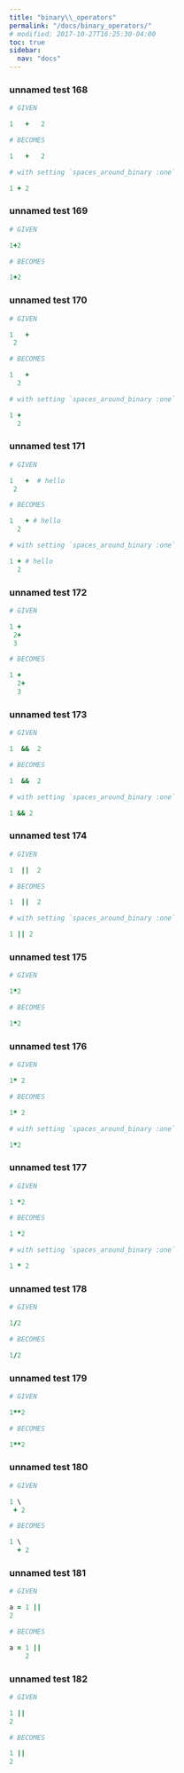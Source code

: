 ```yaml
---
title: "binary\\_operators"
permalink: "/docs/binary_operators/"
# modified: 2017-10-27T16:25:30-04:00
toc: true
sidebar:
  nav: "docs"
---
```

### unnamed test 168
```ruby
# GIVEN

1   +   2

```
```ruby
# BECOMES

1   +   2
```
```ruby
# with setting `spaces_around_binary :one`

1 + 2
```
### unnamed test 169
```ruby
# GIVEN

1+2

```
```ruby
# BECOMES

1+2
```
### unnamed test 170
```ruby
# GIVEN

1   +  
 2

```
```ruby
# BECOMES

1   +
  2
```
```ruby
# with setting `spaces_around_binary :one`

1 +
  2
```
### unnamed test 171
```ruby
# GIVEN

1   +  # hello 
 2

```
```ruby
# BECOMES

1   + # hello
  2
```
```ruby
# with setting `spaces_around_binary :one`

1 + # hello
  2
```
### unnamed test 172
```ruby
# GIVEN

1 +
 2+
 3

```
```ruby
# BECOMES

1 +
  2+
  3
```
### unnamed test 173
```ruby
# GIVEN

1  &&  2

```
```ruby
# BECOMES

1  &&  2
```
```ruby
# with setting `spaces_around_binary :one`

1 && 2
```
### unnamed test 174
```ruby
# GIVEN

1  ||  2

```
```ruby
# BECOMES

1  ||  2
```
```ruby
# with setting `spaces_around_binary :one`

1 || 2
```
### unnamed test 175
```ruby
# GIVEN

1*2

```
```ruby
# BECOMES

1*2
```
### unnamed test 176
```ruby
# GIVEN

1* 2

```
```ruby
# BECOMES

1* 2
```
```ruby
# with setting `spaces_around_binary :one`

1*2
```
### unnamed test 177
```ruby
# GIVEN

1 *2

```
```ruby
# BECOMES

1 *2
```
```ruby
# with setting `spaces_around_binary :one`

1 * 2
```
### unnamed test 178
```ruby
# GIVEN

1/2

```
```ruby
# BECOMES

1/2
```
### unnamed test 179
```ruby
# GIVEN

1**2

```
```ruby
# BECOMES

1**2
```
### unnamed test 180
```ruby
# GIVEN

1 \
 + 2

```
```ruby
# BECOMES

1 \
  + 2
```
### unnamed test 181
```ruby
# GIVEN

a = 1 ||
2

```
```ruby
# BECOMES

a = 1 ||
    2
```
### unnamed test 182
```ruby
# GIVEN

1 ||
2

```
```ruby
# BECOMES

1 ||
2
```
